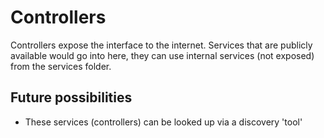# Controllers #

Controllers expose the interface to the internet.  Services that are publicly available would go into here, they can use internal services (not exposed) from the services folder.

## Future possibilities ##
* These services (controllers) can be looked up via a discovery 'tool'
